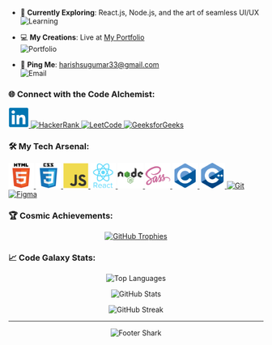 
- 🌌 **Currently Exploring**: React.js, Node.js, and the art of seamless UI/UX  
  <img src="https://img.shields.io/badge/Leveling%20Up-Cosmic%20Pink-FF69B4?style=flat-square&logo=bookstack&logoColor=FFFFFF&labelColor=1C2526" alt="Learning" />

- 💻 **My Creations**: Live at [My Portfolio](https://harishdev.vercel.app/)  
  <img src="https://img.shields.io/badge/Portfolio-Live-Neon%20Green-39FF14?style=flat-square&logo=vercel&logoColor=000000&labelColor=1C2526" alt="Portfolio" />

- 📡 **Ping Me**: harishsugumar33@gmail.com  
  <img src="https://img.shields.io/badge/Email-Open-Cyber%20Blue-00A1D6?style=flat-square&logo=gmail&logoColor=FFFFFF&labelColor=1C2526" alt="Email" />

<h3 align="left">🌐 Connect with the Code Alchemist:</h3>
<p align="left">
  <a href="https://linkedin.com/in/harishkumars33" target="_blank">
    <img src="https://raw.githubusercontent.com/devicons/devicon/master/icons/linkedin/linkedin-original.svg" alt="LinkedIn" width="40" height="40"/>
  </a>
  <a href="https://www.hackerrank.com/harish_33" target="_blank">
    <img src="https://raw.githubusercontent.com/rahuldkjain/github-profile-readme-generator/master/src/images/icons/Social/hackerrank.svg" alt="HackerRank" width="40" height="40"/>
  </a>
  <a href="https://www.leetcode.com/harish_33" target="_blank">
    <img src="https://raw.githubusercontent.com/rahuldkjain/github-profile-readme-generator/master/src/images/icons/Social/leet-code.svg" alt="LeetCode" width="40" height="40"/>
  </a>
  <a href="https://auth.geeksforgeeks.org/user/harishfuego33" target="_blank">
    <img src="https://raw.githubusercontent.com/rahuldkjain/github-profile-readme-generator/master/src/images/icons/Social/geeks-for-geeks.svg" alt="GeeksforGeeks" width="40" height="40"/>
  </a>
</p>

<h3 align="left">🛠️ My Tech Arsenal:</h3>
<p align="left">
  <a href="https://www.w3.org/html/" target="_blank" rel="noreferrer">
    <img src="https://raw.githubusercontent.com/devicons/devicon/master/icons/html5/html5-original-wordmark.svg" alt="HTML5" width="50" height="50"/>
  </a>
  <a href="https://www.w3schools.com/css/" target="_blank" rel="noreferrer">
    <img src="https://raw.githubusercontent.com/devicons/devicon/master/icons/css3/css3-original-wordmark.svg" alt="CSS3" width="50" height="50"/>
  </a>
  <a href="https://developer.mozilla.org/en-US/docs/Web/JavaScript" target="_blank" rel="noreferrer">
    <img src="https://raw.githubusercontent.com/devicons/devicon/master/icons/javascript/javascript-original.svg" alt="JavaScript" width="50" height="50"/>
  </a>
  <a href="https://reactjs.org/" target="_blank" rel="noreferrer">
    <img src="https://raw.githubusercontent.com/devicons/devicon/master/icons/react/react-original-wordmark.svg" alt="React" width="50" height="50"/>
  </a>
  <a href="https://nodejs.org/" target="_blank" rel="noreferrer">
    <img src="https://raw.githubusercontent.com/devicons/devicon/master/icons/nodejs/nodejs-original-wordmark.svg" alt="Node.js" width="50" height="50"/>
  </a>
  <a href="https://sass-lang.com" target="_blank" rel="noreferrer">
    <img src="https://raw.githubusercontent.com/devicons/devicon/master/icons/sass/sass-original.svg" alt="SASS" width="50" height="50"/>
  </a>
  <a href="https://www.cprogramming.com/" target="_blank" rel="noreferrer">
    <img src="https://raw.githubusercontent.com/devicons/devicon/master/icons/c/c-original.svg" alt="C" width="50" height="50"/>
  </a>
  <a href="https://www.w3schools.com/cpp/" target="_blank" rel="noreferrer">
    <img src="https://raw.githubusercontent.com/devicons/devicon/master/icons/cplusplus/cplusplus-original.svg" alt="C++" width="50" height="50"/>
  </a>
  <a href="https://git-scm.com/" target="_blank" rel="noreferrer">
    <img src="https://www.vectorlogo.zone/logos/git-scm/git-scm-icon.svg" alt="Git" width="50" height="50"/>
  </a>
  <a href="https://www.figma.com/" target="_blank" rel="noreferrer">
    <img src="https://www.vectorlogo.zone/logos/figma/figma-icon.svg" alt="Figma" width="50" height="50"/>
  </a>
</p>

<h3 align="left">🏆 Cosmic Achievements:</h3>
<p align="center">
  <a href="https://github.com/harishfuego33">
    <img src="https://github-profile-trophy.vercel.app/?username=harishfuego33&theme=cyberpunk2077&no-frame=true&row=1&column=6" alt="GitHub Trophies"/>
  </a>
</p>

<h3 align="left">📈 Code Galaxy Stats:</h3>
<p align="center">
  <img src="https://github-readme-stats.vercel.app/api/top-langs?username=harishfuego33&show_icons=true&locale=en&layout=compact&theme=merko" alt="Top Languages" />
</p>
<p align="center">
  <img src="https://github-readme-stats.vercel.app/api?username=harishfuego33&show_icons=true&locale=en&theme=merko" alt="GitHub Stats" />
</p>
<p align="center">
  <img src="https://github-readme-streak-stats.herokuapp.com/?user=harishfuego33&theme=merko" alt="GitHub Streak" />
</p>

---

<p align="center">
  <img src="https://capsule-render.vercel.app/api?type=shark&color=gradient&height=120§ion=footer&text=Code%20Hard,%20Dream%20Big!&fontColor=00FFDD" alt="Footer Shark" />
</p>
